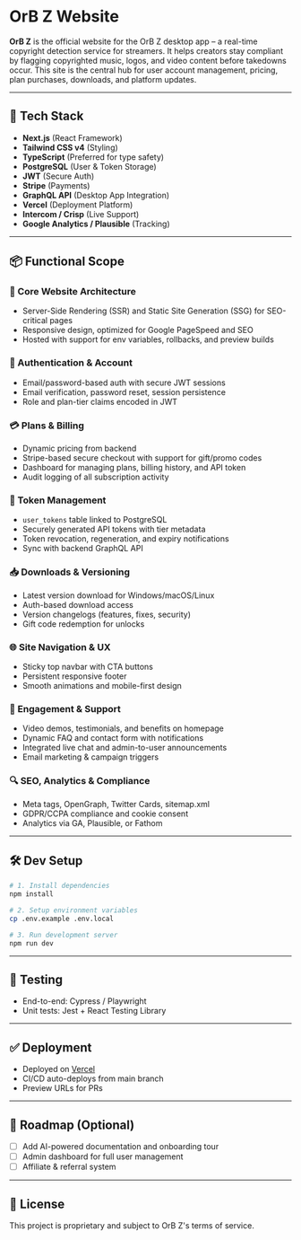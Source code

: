 # OrB Z Website

**OrB Z** is the official website for the OrB Z desktop app – a real-time copyright detection service for streamers. It helps creators stay compliant by flagging copyrighted music, logos, and video content before takedowns occur. This site is the central hub for user account management, pricing, plan purchases, downloads, and platform updates.

---

## 🚀 Tech Stack

- **Next.js** (React Framework)
- **Tailwind CSS v4** (Styling)
- **TypeScript** (Preferred for type safety)
- **PostgreSQL** (User & Token Storage)
- **JWT** (Secure Auth)
- **Stripe** (Payments)
- **GraphQL API** (Desktop App Integration)
- **Vercel** (Deployment Platform)
- **Intercom / Crisp** (Live Support)
- **Google Analytics / Plausible** (Tracking)

---

## 📦 Functional Scope

### 🧩 Core Website Architecture
- Server-Side Rendering (SSR) and Static Site Generation (SSG) for SEO-critical pages
- Responsive design, optimized for Google PageSpeed and SEO
- Hosted with support for env variables, rollbacks, and preview builds

### 🔐 Authentication & Account
- Email/password-based auth with secure JWT sessions
- Email verification, password reset, session persistence
- Role and plan-tier claims encoded in JWT

### 💳 Plans & Billing
- Dynamic pricing from backend
- Stripe-based secure checkout with support for gift/promo codes
- Dashboard for managing plans, billing history, and API token
- Audit logging of all subscription activity

### 🔑 Token Management
- `user_tokens` table linked to PostgreSQL
- Securely generated API tokens with tier metadata
- Token revocation, regeneration, and expiry notifications
- Sync with backend GraphQL API

### 📥 Downloads & Versioning
- Latest version download for Windows/macOS/Linux
- Auth-based download access
- Version changelogs (features, fixes, security)
- Gift code redemption for unlocks

### 🌐 Site Navigation & UX
- Sticky top navbar with CTA buttons
- Persistent responsive footer
- Smooth animations and mobile-first design

### 💬 Engagement & Support
- Video demos, testimonials, and benefits on homepage
- Dynamic FAQ and contact form with notifications
- Integrated live chat and admin-to-user announcements
- Email marketing & campaign triggers

### 🔍 SEO, Analytics & Compliance
- Meta tags, OpenGraph, Twitter Cards, sitemap.xml
- GDPR/CCPA compliance and cookie consent
- Analytics via GA, Plausible, or Fathom

---

## 🛠️ Dev Setup

```bash
# 1. Install dependencies
npm install

# 2. Setup environment variables
cp .env.example .env.local

# 3. Run development server
npm run dev
````

---

## 🧪 Testing

* End-to-end: Cypress / Playwright
* Unit tests: Jest + React Testing Library

---

## ✅ Deployment

* Deployed on [Vercel](https://vercel.com)
* CI/CD auto-deploys from main branch
* Preview URLs for PRs

---

## 📌 Roadmap (Optional)

* [ ] Add AI-powered documentation and onboarding tour
* [ ] Admin dashboard for full user management
* [ ] Affiliate & referral system

---

## 📝 License

This project is proprietary and subject to OrB Z's terms of service.

